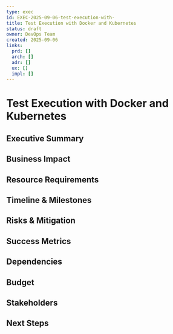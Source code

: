 ```yaml
---
type: exec
id: EXEC-2025-09-06-test-execution-with-
title: Test Execution with Docker and Kubernetes
status: draft
owner: DevOps Team
created: 2025-09-06
links:
  prd: []
  arch: []
  adr: []
  ux: []
  impl: []
---
```


# Test Execution with Docker and Kubernetes

## Executive Summary
<!-- High-level overview for executives -->

## Business Impact
<!-- What is the business value and impact? -->

## Resource Requirements
<!-- What resources are needed? -->

## Timeline & Milestones
<!-- When will this be delivered? -->

## Risks & Mitigation
<!-- What are the key risks and how are we mitigating them? -->

## Success Metrics
<!-- How will we measure success? -->

## Dependencies
<!-- What external dependencies exist? -->

## Budget
<!-- What is the budget for this initiative? -->

## Stakeholders
<!-- Who are the key stakeholders? -->

## Next Steps
<!-- What are the immediate next steps? -->